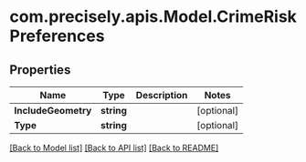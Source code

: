 
# com.precisely.apis.Model.CrimeRiskPreferences

## Properties

Name | Type | Description | Notes
------------ | ------------- | ------------- | -------------
**IncludeGeometry** | **string** |  | [optional] 
**Type** | **string** |  | [optional] 

[[Back to Model list]](../README.md#documentation-for-models)
[[Back to API list]](../README.md#documentation-for-api-endpoints)
[[Back to README]](../README.md)

